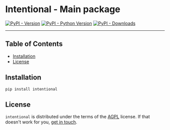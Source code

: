 # Intentional - Main package

[![PyPI - Version](https://img.shields.io/pypi/v/intentional.svg)](https://pypi.org/project/intentional)
[![PyPI - Python Version](https://img.shields.io/pypi/pyversions/intentional.svg)](https://pypi.org/project/intentional)
[![PyPI - Downloads](https://img.shields.io/pypi/dm/intentional)](https://pypistats.org/packages/intentional)

-----

## Table of Contents

- [Installation](#installation)
- [License](#license)

## Installation

```console
pip install intentional
```

## License

`intentional` is distributed under the terms of the [AGPL](LICENSE.txt) license. If that doesn't work for you, [get in touch](mailto:github@zansara.dev).
